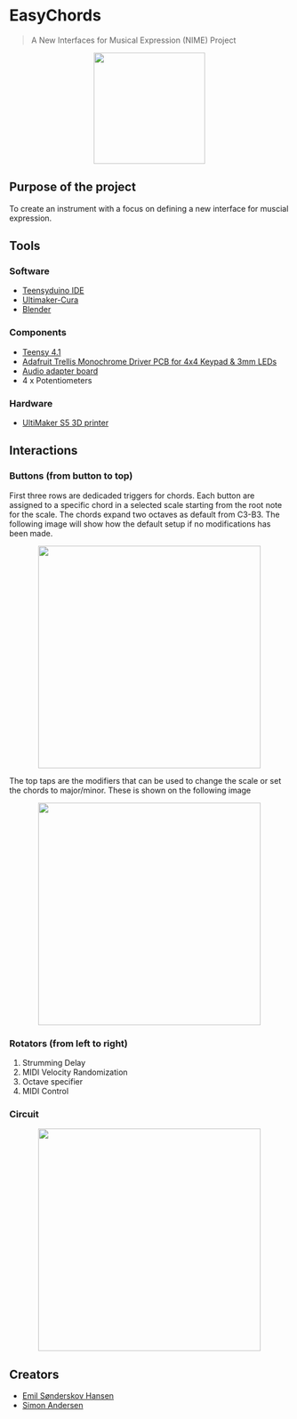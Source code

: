 # EasyChords
> A New Interfaces for Musical Expression (NIME) Project

<p align="center">
  <img width="200" heigh="150" src="https://github.com/ThaDuyx/NIME-Mini-Project/blob/main/Assets/NIME.jpeg?raw=true" />
</p>

## Purpose of the project
To create an instrument with a focus on defining a new interface for muscial expression. 

## Tools
### Software
- [Teensyduino IDE](https://www.pjrc.com/teensy/teensyduino.html)
- [Ultimaker-Cura](https://ultimaker.com/software/ultimaker-cura)
- [Blender](https://www.blender.org/download/)
### Components
- [Teensy 4.1](https://www.pjrc.com/store/teensy41.html)
- [Adafruit Trellis Monochrome Driver PCB for 4x4 Keypad & 3mm LEDs](https://www.adafruit.com/product/1616)
- [Audio adapter board](https://www.pjrc.com/store/teensy3_audio.html)
- 4 x Potentiometers
### Hardware
- [UltiMaker S5 3D printer](https://ultimaker.com/3d-printers/ultimaker-s5)

## Interactions
### Buttons (from button to top)
First three rows are dedicaded triggers for chords. Each button are assigned to a specific chord in a selected scale starting from the root note for the scale. The chords expand two octaves as default from C3-B3. The following image will show how the default setup if no modifications has been made.

<p align="center">
  <img width="400" heigh="350" src="https://github.com/ThaDuyx/NIME-Mini-Project/blob/main/Assets/padDescription.png?raw=true"/>
</p>

The top taps are the modifiers that can be used to change the scale or set the chords to major/minor. These is shown on the following image

<p align="center">
  <img width="400" heigh="350" src="https://github.com/ThaDuyx/NIME-Mini-Project/blob/main/Assets/topPads.png?raw=true"/>
</p>

### Rotators (from left to right)
1. Strumming Delay
2. MIDI Velocity Randomization
3. Octave specifier
4. MIDI Control

### Circuit
<p align="center">
  <img width="400" heigh="350" src="https://github.com/ThaDuyx/NIME-Mini-Project/blob/main/Assets/Circuit.png?raw=true"/>
</p>

## Creators
- [Emil Sønderskov Hansen](https://github.com/esha1995)
- [Simon Andersen](https://github.com/ThaDuyx)
